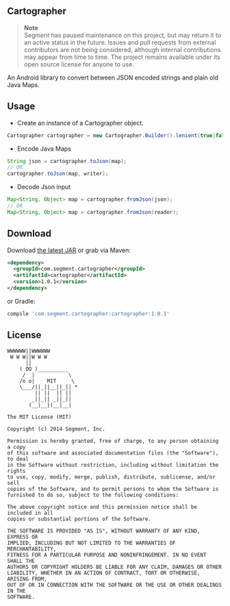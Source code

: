 Cartographer
--------------

> **Note**  
> Segment has paused maintenance on this project, but may return it to an active status in the future. Issues and pull requests from external contributors are not being considered, although internal contributions may appear from time to time. The project remains available under its open source license for anyone to use.

An Android library to convert between JSON encoded strings and plain old Java Maps.


Usage
-----

* Create an instance of a Cartographer object.
```java
Cartographer cartographer = new Cartographer.Builder().lenient(true|false).prettyPrint(true|false).build();
```

* Encode Java Maps
```java
String json = cartographer.toJson(map);
// OR
cartographer.toJson(map, writer);
```

* Decode Json input
```java
Map<String, Object> map = cartographer.fromJson(json);
// OR
Map<String, Object> map = cartographer.fromJson(reader);
```


Download
--------

Download [the latest JAR][2] or grab via Maven:

```xml
<dependency>
  <groupId>com.segment.cartographer</groupId>
  <artifactId>cartographer</artifactId>
  <version>1.0.1</version>
</dependency>
```
or Gradle:
```groovy
compile 'com.segment.cartographer:cartographer:1.0.1'
```


License
-------

```
WWWWWW||WWWWWW
 W W W||W W W
      ||
    ( OO )__________
     /  |           \
    /o o|    MIT     \
    \___/||_||__||_|| *
         || ||  || ||
        _||_|| _||_||
       (__|__|(__|__|

The MIT License (MIT)

Copyright (c) 2014 Segment, Inc.

Permission is hereby granted, free of charge, to any person obtaining a copy
of this software and associated documentation files (the "Software"), to deal
in the Software without restriction, including without limitation the rights
to use, copy, modify, merge, publish, distribute, sublicense, and/or sell
copies of the Software, and to permit persons to whom the Software is
furnished to do so, subject to the following conditions:

The above copyright notice and this permission notice shall be included in all
copies or substantial portions of the Software.

THE SOFTWARE IS PROVIDED "AS IS", WITHOUT WARRANTY OF ANY KIND, EXPRESS OR
IMPLIED, INCLUDING BUT NOT LIMITED TO THE WARRANTIES OF MERCHANTABILITY,
FITNESS FOR A PARTICULAR PURPOSE AND NONINFRINGEMENT. IN NO EVENT SHALL THE
AUTHORS OR COPYRIGHT HOLDERS BE LIABLE FOR ANY CLAIM, DAMAGES OR OTHER
LIABILITY, WHETHER IN AN ACTION OF CONTRACT, TORT OR OTHERWISE, ARISING FROM,
OUT OF OR IN CONNECTION WITH THE SOFTWARE OR THE USE OR OTHER DEALINGS IN THE
SOFTWARE.
```


 [1]: http://github.com/segmentio/cartographer
 [2]: http://repository.sonatype.org/service/local/artifact/maven/redirect?r=central-proxy&g=com.segment.cartographer&a=cartographer&v=LATEST
